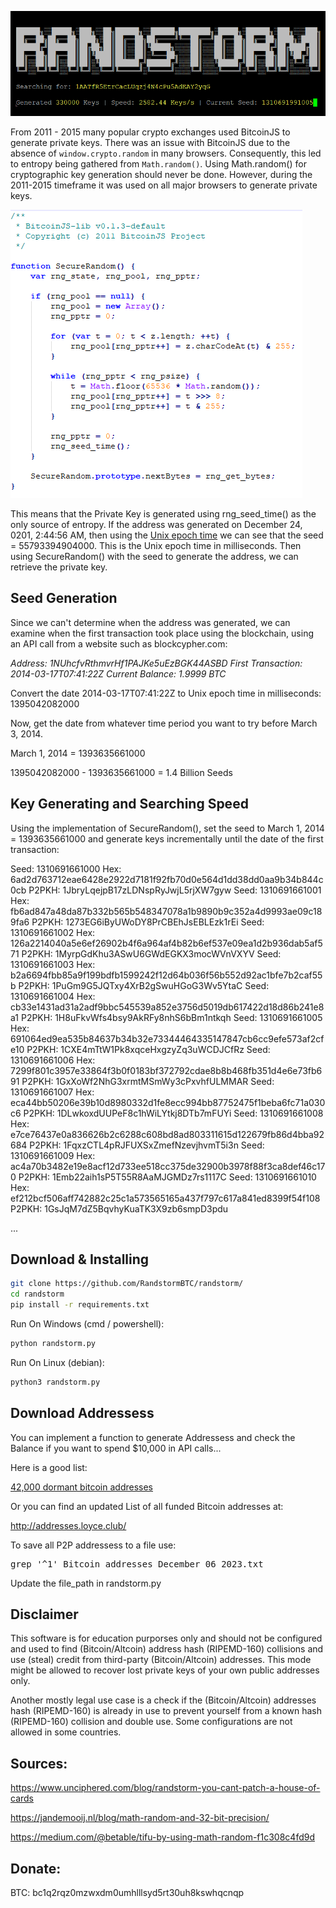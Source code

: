 ![Project Image](RandstormProgram.png)

From 2011 - 2015 many popular crypto exchanges used BitcoinJS to generate private keys. There was an issue with BitcoinJS due to the absence of `window.crypto.random` in many browsers. Consequently, this led to entropy being gathered from `Math.random()`. Using Math.random() for cryptographic key generation should never be done. However, during the 2011-2015 timeframe it was used on all major browsers to generate private keys.

![Project Image](SecureRandomFunction.png)

This means that the Private Key is generated using rng_seed_time() as the only source of entropy. If the address was generated on December 24, 0201, 2:44:56 AM, then using the [Unix epoch time](https://www.epochconverter.com/) we can see that the seed = 55793394904000. This is the Unix epoch time in milliseconds. Then using SecureRandom() with the seed to generate the address, we can retrieve the private key.

## Seed Generation

Since we can't determine when the address was generated, we can examine when the first transaction took place using the blockchain, using an API call from a website such as blockcypher.com:

*Address: 1NUhcfvRthmvrHf1PAJKe5uEzBGK44ASBD
First Transaction: 2014-03-17T07:41:22Z
Current Balance: 1.9999 BTC*

Convert the date 2014-03-17T07:41:22Z to Unix epoch time in milliseconds: 1395042082000

Now, get the date from whatever time period you want to try before March 3, 2014.

March 1, 2014 = 1393635661000

1395042082000 - 1393635661000 = 1.4 Billion Seeds

## Key Generating and Searching Speed

Using the implementation of SecureRandom(), set the seed to March 1, 2014 = 1393635661000 and generate keys incrementally until the date of the first transaction:

Seed: 1310691661000 Hex: 6ad2d763712eae6428e2922d7181f92fb70d0e564d1dd38dd0aa9b34b844c0cb P2PKH: 1JbryLqejpB17zLDNspRyJwjL5rjXW7gyw
Seed: 1310691661001 Hex: fb6ad847a48da87b332b565b548347078a1b9890b9c352a4d9993ae09c189fa6 P2PKH: 1273EG6iByUWoDY8PrCBEhJsEBLEzk1rEi
Seed: 1310691661002 Hex: 126a2214040a5e6ef26902b4f6a964af4b82b6ef537e09ea1d2b936dab5af571 P2PKH: 1MyrpGdKhu3ASwU6GWdEGKX3mocWVnVXYV
Seed: 1310691661003 Hex: b2a6694fbb85a9f199bdfb1599242f12d64b036f56b552d92ac1bfe7b2caf55b P2PKH: 1PuGm9G5JQTxy4XrB2gSwuHGoG3Wv5YtaC
Seed: 1310691661004 Hex: cb33e1431ad31a2adf9bbc545539a852e3756d5019db617422d18d86b241e8a1 P2PKH: 1H8uFkvWfs4bsy9AkRFy8nhS6bBm1ntkqh
Seed: 1310691661005 Hex: 691064ed9ea535b84637b34b32e73344464335147847cb6cc9efe573af2cfe10 P2PKH: 1CXE4mTtW1Pk8xqceHxgzyZq3uWCDJCfRz
Seed: 1310691661006 Hex: 7299f801c3957e33864f3b0f0183bf372792cdae8b8b468fb351d4e6e73fb691 P2PKH: 1GxXoWf2NhG3xrmtMSmWy3cPxvhfULMMAR
Seed: 1310691661007 Hex: eca44bb50206e39b10d8980332d1fe8ecc994bb87752475f1beba6fc71a030c6 P2PKH: 1DLwkoxdUUPeF8c1hWiLYtkj8DTb7mFUYi
Seed: 1310691661008 Hex: e7ce76437e0a836626b2c6288c608bd8ad803311615d122679fb86d4bba92684 P2PKH: 1FqxzCTL4pRJFUXSxZmefNzevjhvmT5i3n
Seed: 1310691661009 Hex: ac4a70b3482e19e8acf12d733ee518cc375de32900b3978f88f3ca8def46c170 P2PKH: 1Emb22aih1sP5T55R8AaMJGMDz7rs1117C
Seed: 1310691661010 Hex: ef212bcf506aff742882c25c1a573565165a437f797c617a841ed8399f54f108 P2PKH: 1GsJqM7dZ5BqvhyKuaTK3X9zb6smpD3pdu

...


## Download & Installing

```bash
git clone https://github.com/RandstormBTC/randstorm/
cd randstorm
pip install -r requirements.txt
```

Run On Windows (cmd / powershell):
```bash
python randstorm.py
```
Run On Linux (debian):
```bash
python3 randstorm.py
```
## Download Addressess 
You can implement a function to generate Addressess and check the Balance if you want to spend $10,000 in API calls... 

Here is a good list: 

[42,000 dormant bitcoin addresses](https://steemit.com/dormant/@rogerripple/42-000-dormant-bitcoin-addresses)

Or you can find an updated List of all funded Bitcoin addresses at:

http://addresses.loyce.club/

To save all P2P addressess to a file use:
<pre>
grep '^1' Bitcoin_addresses_December_06_2023.txt 
</pre>

Update the file_path in randstorm.py 

## Disclaimer
This software is for education purporses only and should not be configured and used to find (Bitcoin/Altcoin) address hash (RIPEMD-160) collisions and use (steal) credit from third-party (Bitcoin/Altcoin) addresses. This mode might be allowed to recover lost private keys of your own public addresses only.

Another mostly legal use case is a check if the (Bitcoin/Altcoin) addresses hash (RIPEMD-160) is already in use to prevent yourself from a known hash (RIPEMD-160) collision and double use. Some configurations are not allowed in some countries.

## Sources:

 <https://www.unciphered.com/blog/randstorm-you-cant-patch-a-house-of-cards>

 <https://jandemooij.nl/blog/math-random-and-32-bit-precision/>

 <https://medium.com/@betable/tifu-by-using-math-random-f1c308c4fd9d>

## Donate:
BTC: bc1q2rqz0mzwxdm0umhlllsyd5rt30uh8kswhqcnqp
